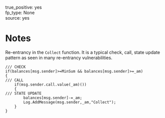 true_positive: yes  
fp_type: None  
source: yes

# Notes

Re-entrancy in the `Collect` function. It is a typical check, call, state
update pattern as seen in many re-entrancy vulnerabilities.

```solidity
/// CHECK
if(balances[msg.sender]>=MinSum && balances[msg.sender]>=_am)
{
/// CALL
    if(msg.sender.call.value(_am)())
    {
/// STATE UPDATE
        balances[msg.sender]-=_am;
        Log.AddMessage(msg.sender,_am,"Collect");
    }
}
```
